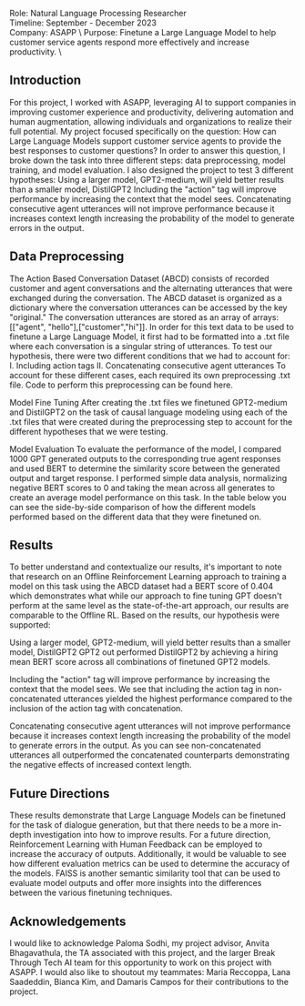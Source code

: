 Role: Natural Language Processing Researcher \
Timeline: September - December 2023 \
Company: ASAPP \ 
Purpose: Finetune a Large Language Model to help customer service agents respond more effectively and increase productivity. \

## Introduction 
For this project, I worked with ASAPP, leveraging AI to support companies in improving customer experience and productivity, delivering automation and human augmentation, allowing individuals and organizations to realize their full potential. My project focused specifically on the question: How can Large Language Models support customer service agents to provide the best responses to customer questions? In order to answer this question, I broke down the task into three different steps: data preprocessing, model training, and model evaluation. I also designed the project to test 3 different hypotheses:
Using a larger model, GPT2-medium, will yield better results than a smaller model, DistilGPT2
Including the "action" tag will improve performance by increasing the context that the model sees. 
Concatenating consecutive agent utterances will not improve performance because it increases context length increasing the probability of the model to generate errors in the output.

## Data Preprocessing
The Action Based Conversation Dataset (ABCD) consists of recorded customer and agent conversations and the alternating utterances that were exchanged during the conversation. The ABCD dataset is organized as a dictionary where the conversation utterances can be accessed by the key "original." The conversation utterances are stored as an array of arrays: [["agent", "hello"],["customer","hi"]]. In order for this text data to be used to finetune a Large Language Model, it first had to be formatted into a .txt file where each conversation is a singular string of utterances. To test our hypothesis, there were two different conditions that we had to account for:
I. Including action tags
II. Concatenating consecutive agent utterances
To account for these different cases, each required its own preprocessing .txt file. Code to perform this preprocessing can be found here.

Model Fine Tuning
After creating the .txt files we finetuned GPT2-medium and DistilGPT2 on the task of causal language modeling using each of the .txt files that were created during the preprocessing step to account for the different hypotheses that we were testing.

Model Evaluation
To evaluate the performance of the model, I compared 1000 GPT generated outputs to the corresponding true agent responses and used BERT to determine the similarity score between the generated output and target response. I performed simple data analysis, normalizing negative BERT scores to 0 and taking the mean across all generates to create an average model performance on this task. In the table below you can see the side-by-side comparison of how the different models performed based on the different data that they were finetuned on.



## Results 
To better understand and contextualize our results, it's important to note that research on an Offline Reinforcement Learning approach to training a model on this task using the ABCD dataset had a BERT score of 0.404 which demonstrates what while our approach to fine tuning GPT doesn't perform at the same level as the state-of-the-art approach, our results are comparable to the Offline RL. Based on the results, our hypothesis were supported:

Using a larger model, GPT2-medium, will yield better results than a smaller model, DistilGPT2
GPT2 out performed DistilGPT2 by achieving a hiring mean BERT score across all combinations of finetuned GPT2 models.

Including the "action" tag will improve performance by increasing the context that the model sees. 
We see that including the action tag in non-concatenated utterances yielded the highest performance compared to the inclusion of the action tag with concatenation. 

Concatenating consecutive agent utterances will not improve performance because it increases context length increasing the probability of the model to generate errors in the output.
As you can see non-concatenated utterances all outperformed the concatenated counterparts demonstrating the negative effects of increased context length. 

## Future Directions
These results demonstrate that Large Language Models can be finetuned for the task of dialogue generation, but that there needs to be a more in-depth investigation into how to improve results. For a future direction, Reinforcement Learning with Human Feedback can be employed to increase the accuracy of outputs. Additionally, it would be valuable to see how different evaluation metrics can be used to determine the accuracy of the models. FAISS is another semantic similarity tool that can be used to evaluate model outputs and offer more insights into the differences between the various finetuning techniques. 

## Acknowledgements 
I would like to acknowledge Paloma Sodhi, my project advisor, Anvita Bhagavathula, the TA associated with this project, and the larger Break Through Tech AI team for this opportunity to work on this project with ASAPP. I would also like to shoutout my teammates: Maria Reccoppa, Lana Saadeddin, Bianca Kim, and Damaris Campos for their contributions to the project. 
